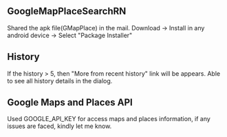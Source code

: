 ## GoogleMapPlaceSearchRN

Shared the apk file(GMapPlace) in the mail. Download -> Install in any android device -> Select "Package Installer"

## History
If the history > 5, then "More from recent history" link will be appears.
Able to see all history details in the dialog.

## Google Maps and  Places API
Used GOOGLE_API_KEY for access maps and places information, if any issues are faced, kindly let me know.